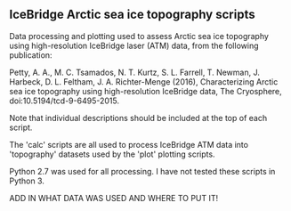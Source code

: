 ## IceBridge Arctic sea ice topography scripts

Data processing and plotting used to assess Arctic sea ice topography using high-resolution IceBridge laser (ATM) data, from the following publication:

Petty, A. A., M. C. Tsamados, N. T. Kurtz, S. L. Farrell, T. Newman, J. Harbeck, D. L. Feltham, J. A. Richter-Menge (2016), Characterizing Arctic sea ice topography using high-resolution IceBridge data, The Cryosphere, doi:10.5194/tcd-9-6495-2015.

Note that individual descriptions should be included at the top of each script.

The 'calc' scripts are all used to process IceBridge ATM data into 'topography' datasets used by the 'plot' plotting scripts. 

Python 2.7 was used for all processing. I have not tested these scripts in Python 3.

ADD IN WHAT DATA WAS USED AND WHERE TO PUT IT!

